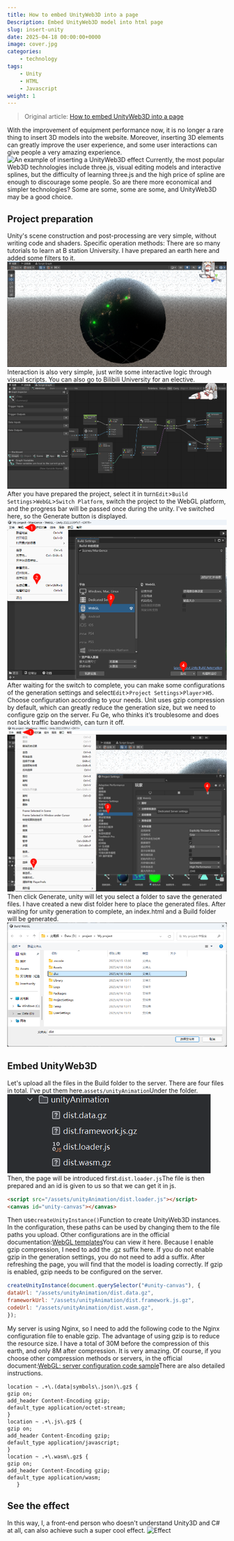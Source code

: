 ```yaml
---
title: How to embed UnityWeb3D into a page
Description: Embed UnityWeb3D model into html page
slug: insert-unity
date: 2025-04-18 00:00:00+0000
image: cover.jpg
categories:
    - technology
tags:
    - Unity
    - HTML
    - Javascript
weight: 1
---
```


> Original article: [How to embed UnityWeb3D into a page](https://blog.zhoujump.club/en/p/insert-unity/)

With the improvement of equipment performance now, it is no longer a rare thing to insert 3D models into the website. Moreover, inserting 3D elements can greatly improve the user experience, and some user interactions can give people a very amazing experience.
![An example of inserting a UnityWeb3D effect](1-1.gif)
Currently, the most popular Web3D technologies include three.js, visual editing models and interactive splines, but the difficulty of learning three.js and the high price of spline are enough to discourage some people.
So are there more economical and simpler technologies? Some are some, some are some, and UnityWeb3D may be a good choice.
## Project preparation
Unity's scene construction and post-processing are very simple, without writing code and shaders. Specific operation methods: There are so many tutorials to learn at B station University. I have prepared an earth here and added some filters to it.
![Unity scenes](1-4.png)
Interaction is also very simple, just write some interactive logic through visual scripts. You can also go to Bilibili University for an elective.
![Unity interactions](1-3.png)
After you have prepared the project, select it in turn`Edit`>`Build Settings`>`WebGL`>`Switch Platform`, switch the project to the WebGL platform, and the progress bar will be passed once during the unity. I've switched here, so the Generate button is displayed.
![Build Settings](1-2.png)
After waiting for the switch to complete, you can make some configurations of the generation settings and select`Edit`>`Project Settings`>`Player`>`H5`. Choose configuration according to your needs. Unit uses gzip compression by default, which can greatly reduce the generation size, but we need to configure gzip on the server. Fu Ge, who thinks it’s troublesome and does not lack traffic bandwidth, can turn it off.
![Building settings](1-6.png)  
Then click Generate, unity will let you select a folder to save the generated files. I have created a new dist folder here to place the generated files. After waiting for unity generation to complete, an index.html and a Build folder will be generated.
![Build](1-5.png)
## Embed UnityWeb3D
Let's upload all the files in the Build folder to the server. There are four files in total. I've put them here.`assets/unityAnimation`Under the folder.
![Files](2-1.png)   
Then, the page will be introduced first.`dist.loader.js`The file is then prepared and an id is given to us so that we can get it in js.
```html
<script src="/assets/unityAnimation/dist.loader.js"></script>
<canvas id="unity-canvas"></canvas>
```
Then use`createUnityInstance()`Function to create UnityWeb3D instances. In the configuration, these paths can be used by changing them to the file paths you upload. Other configurations are in the official documentation:[WebGL templates](https://docs.unity3d.com/2021.3/Documentation/Manual/webgl-templates.html)You can view it here.
Because I enable gzip compression, I need to add the .gz suffix here. If you do not enable gzip in the generation settings, you do not need to add a suffix. After refreshing the page, you will find that the model is loading correctly. If gzip is enabled, gzip needs to be configured on the server.
```js
createUnityInstance(document.querySelector("#unity-canvas"), {
dataUrl: "/assets/unityAnimation/dist.data.gz",
frameworkUrl: "/assets/unityAnimation/dist.framework.js.gz",
codeUrl: "/assets/unityAnimation/dist.wasm.gz",
});
```
My server is using Nginx, so I need to add the following code to the Nginx configuration file to enable gzip. The advantage of using gzip is to reduce the resource size. I have a total of 30M before the compression of this earth, and only 8M after compression. It is very amazing.
Of course, if you choose other compression methods or servers, in the official document:[WebGL: server configuration code sample](https://docs.unity3d.com/2021.1/Documentation/Manual/webgl-server-configuration-code-samples.html)There are also detailed instructions.
```nginx
location ~ .+\.(data|symbols\.json)\.gz$ {
gzip on;
add_header Content-Encoding gzip;
default_type application/octet-stream;
}
location ~ .+\.js\.gz$ {
gzip on;
add_header Content-Encoding gzip;
default_type application/javascript;
}
location ~ .+\.wasm\.gz$ {
gzip on;
add_header Content-Encoding gzip;
default_type application/wasm;
   }
```
## See the effect
In this way, I, a front-end person who doesn't understand Unity3D and C# at all, can also achieve such a super cool effect.
![Effect](1-1.gif)